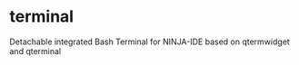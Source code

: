 terminal
========

Detachable integrated Bash Terminal for NINJA-IDE based on qtermwidget and qterminal
